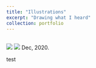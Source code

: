 ```yaml
---
title: "Illustrations"
excerpt: "Drawing what I heard"
collection: portfolio
---
```


<br/><img src='coquerel3/images/Train_Nuit.png'>
![](Train_Nuit.jpg)
Dec, 2020.

test
